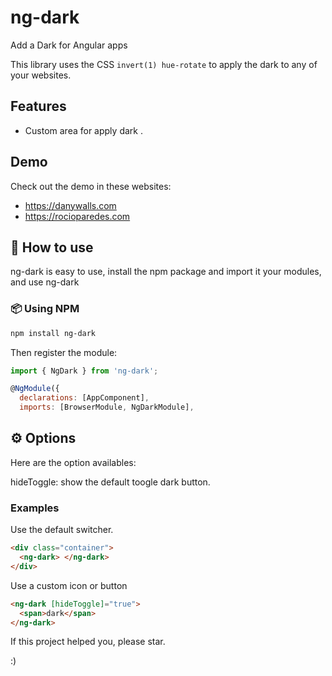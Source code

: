 # ng-dark

Add a Dark for Angular apps

This library uses the CSS `invert(1) hue-rotate` to apply the dark to any of your websites.

## Features

- Custom area <ng-content> for apply dark .

## Demo

Check out the demo in these websites:

- https://danywalls.com
- https://rocioparedes.com

## 📖 How to use

ng-dark is easy to use, install the npm package and import it your modules, and use ng-dark

### 📦 Using NPM

```sh
npm install ng-dark
```

Then register the module:

```javascript
import { NgDark } from 'ng-dark';

@NgModule({
  declarations: [AppComponent],
  imports: [BrowserModule, NgDarkModule],
```

## ⚙️ Options

Here are the option availables:

hideToggle: show the default toogle dark button.

### Examples

Use the default switcher.

```html
<div class="container">
  <ng-dark> </ng-dark>
</div>
```

Use a custom icon or button

```html
<ng-dark [hideToggle]="true">
  <span>dark</span>
</ng-dark>
```

If this project helped you, please star.

:)
